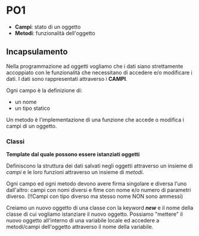 # PO1

- **Campi**: stato di un oggetto
- **Metodi**: funzionalità dell'oggetto

## Incapsulamento
Nella programmazione ad oggetti vogliamo che i dati siano strettamente accoppiato con le funzionalità che
necessitano di accedere e/o modificare i dati.
I dati sono rappresentati attraverso i **CAMPI**.

Ogni campo è la definizione di:
- un nome
- un tipo statico

Un metodo è l'implementazione di una funzione che accede o modifica i campi di un oggetto.

### Classi
**Template dal quale possono essere istanziati oggetti**

Definiscono la struttura dei dati salvati negli oggetti attraverso un insieme di *campi* e le loro funzioni attraverso
un insieme di *metodi*.

Ogni campo ed ogni metodo devono avere firma singolare e diversa l'uno dall'altro: campi con nomi diversi e fime con 
nome e/o numero di parametri diverso. (!!Campi con tipo diverso ma stesso nome NON sono ammessi)

Creiamo un nuovo oggetto di una classe con la keyword ***new*** e il nome della classe di cui vogliamo istanziare il nuovo
oggetto. Possiamo "mettere" il nuovo oggetto all'interno di una variabile locale ed accedere a metodi/campi dell'oggetto
attraverso il nome della variabile. 
